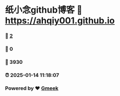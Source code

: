 # 纸小念github博客 :link: https://ahqiy001.github.io 
### :page_facing_up: [2](https://ahqiy001.github.io/tag.html) 
### :speech_balloon: 0 
### :hibiscus: 3930 
### :alarm_clock: 2025-01-14 11:18:07 
### Powered by :heart: [Gmeek](https://github.com/Meekdai/Gmeek)
